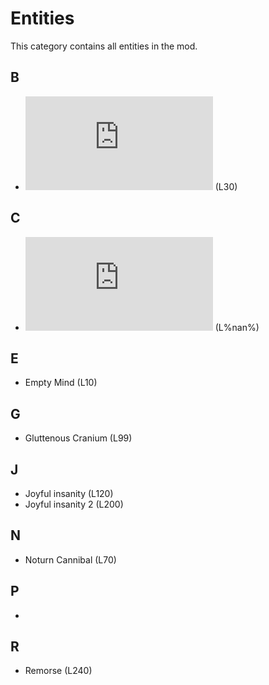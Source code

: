 # Entities

This category contains all entities in the mod.

## B
- ![Beast](https://github.com/Redstel/Lunar-rooms-wiki/blob/main/Beast.md) (L30)

## C
- ![Code Fragments](https://github.com/Redstel/Lunar-rooms-wiki/blob/main/CodeFragments.md)
(L%nan%)

## E
- Empty Mind (L10)

## G
- Gluttenous Cranium (L99)
  
## J
- Joyful insanity (L120)
- Joyful insanity 2 (L200)

## N
- Noturn Cannibal (L70)

## P
- 

## R
- Remorse (L240)
